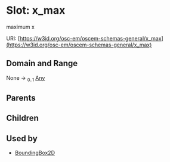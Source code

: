 
# Slot: x_max

maximum x

URI: [https://w3id.org/osc-em/oscem-schemas-general/x_max](https://w3id.org/osc-em/oscem-schemas-general/x_max)


## Domain and Range

None &#8594;  <sub>0..1</sub> [Any](Any.md)

## Parents


## Children


## Used by

 * [BoundingBox2D](BoundingBox2D.md)
